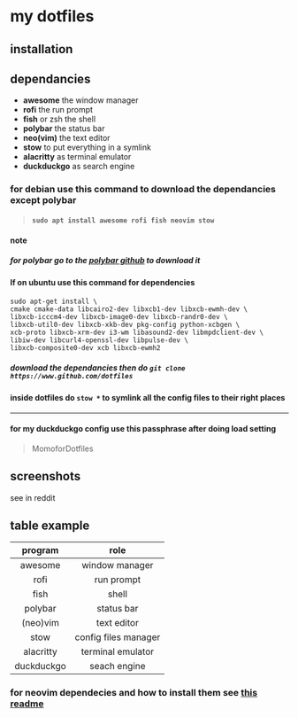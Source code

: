 # my dotfiles

## installation

## dependancies

* __awesome__ the window manager  
* __rofi__ the run prompt  
* __fish__ or zsh the shell  
* __polybar__ the status bar  
* __neo(vim)__ the text editor  
* __stow__ to put everything in a symlink
* __alacritty__ as terminal emulator
* __duckduckgo__ as search engine

### for debian use this command to download the dependancies except polybar

> ####  `sudo apt install awesome rofi fish neovim stow`  

#### note

##### for polybar go to the **[polybar github][1]**  to download it

[1]: <https://github.com/polybar/polybar> "a nice bar"

#### If on ubuntu use this command for dependencies 
  ```shell
  sudo apt-get install \
  cmake cmake-data libcairo2-dev libxcb1-dev libxcb-ewmh-dev \
  libxcb-icccm4-dev libxcb-image0-dev libxcb-randr0-dev \
  libxcb-util0-dev libxcb-xkb-dev pkg-config python-xcbgen \
  xcb-proto libxcb-xrm-dev i3-wm libasound2-dev libmpdclient-dev \
  libiw-dev libcurl4-openssl-dev libpulse-dev \
  libxcb-composite0-dev xcb libxcb-ewmh2
  ```

##### download the dependancies then do `git clone https://www.github.com/dotfiles`

#### inside dotfiles do `stow *` to symlink all the config files to their right places

***
#### for my duckduckgo config use this passphrase after doing load setting 
>MomoforDotfiles
## screenshots

see in reddit

## table example

| program  | role                 |
|:--------:|:--------------------:|
| awesome  | window manager       |
|rofi      | run prompt           |
|fish      | shell                |
|polybar   | status bar           |
|(neo)vim  | text editor          |
|stow      | config files manager |
|alacritty |terminal emulator     |
|duckduckgo|seach engine          |
### for neovim dependecies and how to install them see [this readme](nvim/.config/nvim/README.md)
